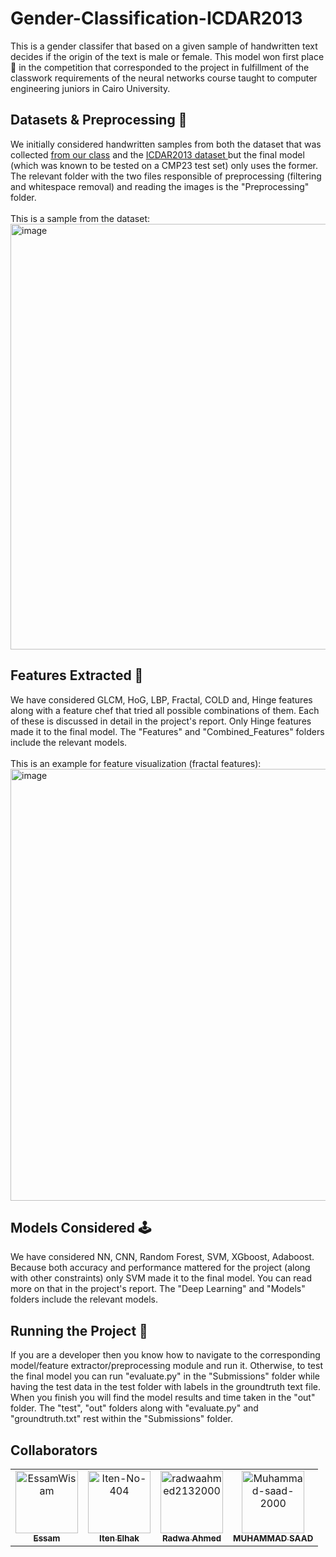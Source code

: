 # Gender-Classification-ICDAR2013
This is a gender classifer that based on a given sample of handwritten text decides if the origin of the text is male or female. This model won first place 🥇 in the competition that corresponded to the project in fulfillment of the classwork requirements of the neural networks course taught to computer engineering juniors in Cairo University.

## Datasets & Preprocessing 💾 
We initially considered handwritten samples from both the dataset that was collected <a href="https://www.kaggle.com/datasets/essamwisamfouad/cmp23-handwritten-males-vs-females"> from our class</a> and the <a href="https://www.kaggle.com/competitions/icdar2013-gender-prediction-from-handwriting" >ICDAR2013 dataset </a> but the final model (which was known to be tested on a CMP23 test set) only uses the former. The relevant folder with the two files responsible of preprocessing (filtering and whitespace removal) and reading the images is the "Preprocessing" folder. <br> <br>
This is a sample from the dataset: <br>
<img width="681" alt="image" src="https://user-images.githubusercontent.com/49572294/178151477-10c9450b-c9e0-4e61-a22b-cd7cc5bd5c1c.png">

## Features Extracted 🤳
We have considered GLCM, HoG, LBP, Fractal, COLD and, Hinge features along with a feature chef that tried all possible combinations of them. Each of these is discussed in detail in the project's report. Only Hinge features made it to the final model. The "Features" and "Combined_Features" folders include the relevant models. <br> <br>
This is an example for feature visualization (fractal features): <br>
<img width="691" alt="image" src="https://user-images.githubusercontent.com/49572294/178151507-2994093f-6cc4-48bc-966b-48dcf88493e3.png">


## Models Considered 🕹️
We have considered NN, CNN, Random Forest, SVM, XGboost, Adaboost. Because both accuracy and performance mattered for the project (along with other constraints) only SVM made it to the final model. You can read more on that in the project's report. The "Deep Learning" and "Models" folders include the relevant models. 

## Running the Project 🚀
If you are a developer then you know how to navigate to the corresponding model/feature extractor/preprocessing module and run it. Otherwise, to test the final model you can run "evaluate.py" in the "Submissions" folder while having the test data in the test folder with labels in the groundtruth text file. When you finish you will find the model results and time taken in the "out" folder. The "test", "out" folders along with "evaluate.py" and "groundtruth.txt" rest within the "Submissions" folder.

## Collaborators

<!-- readme: collaborators -start -->
<table>
<tr>
    <td align="center">
        <a href="https://github.com/EssamWisam">
            <img src="https://avatars.githubusercontent.com/u/49572294?v=4" width="100;" alt="EssamWisam"/>
            <br />
            <sub><b>Essam</b></sub>
        </a>
    </td>
    <td align="center">
        <a href="https://github.com/Iten-No-404">
            <img src="https://avatars.githubusercontent.com/u/56697800?v=4" width="100;" alt="Iten-No-404"/>
            <br />
            <sub><b>Iten Elhak</b></sub>
        </a>
    </td>
    <td align="center">
        <a href="https://github.com/radwaahmed2132000">
            <img src="https://avatars.githubusercontent.com/u/56734728?v=4" width="100;" alt="radwaahmed2132000"/>
            <br />
            <sub><b>Radwa Ahmed</b></sub>
        </a>
    </td>
    <td align="center">
        <a href="https://github.com/Muhammad-saad-2000">
            <img src="https://avatars.githubusercontent.com/u/61880555?v=4" width="100;" alt="Muhammad-saad-2000"/>
            <br />
            <sub><b>MUHAMMAD SAAD</b></sub>
        </a>
    </td></tr>
</table>
<!-- readme: collaborators -end -->

